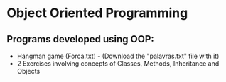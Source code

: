 # Object Oriented Programming

## Programs developed using OOP:

* Hangman game (Forca.txt) - (Download the "palavras.txt" file with it)
* 2 Exercises involving concepts of Classes, Methods, Inheritance and Objects
